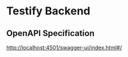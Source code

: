 # Testify Backend



## OpenAPI Specification

 [http://localhost:4501/swagger-ui/index.html#/](http://localhost:4501/swagger-ui/index.html#/)